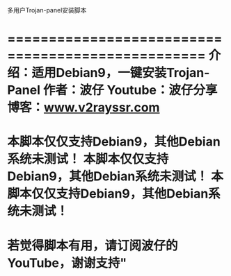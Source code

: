 多用户Trojan-panel安装脚本

==================================================
介绍：适用Debian9，一键安装Trojan-Panel
作者：波仔
Youtube：波仔分享
博客：www.v2rayssr.com
==================================================
本脚本仅仅支持Debian9，其他Debian系统未测试！
本脚本仅仅支持Debian9，其他Debian系统未测试！
本脚本仅仅支持Debian9，其他Debian系统未测试！
==================================================
若觉得脚本有用，请订阅波仔的YouTube，谢谢支持"
==================================================

